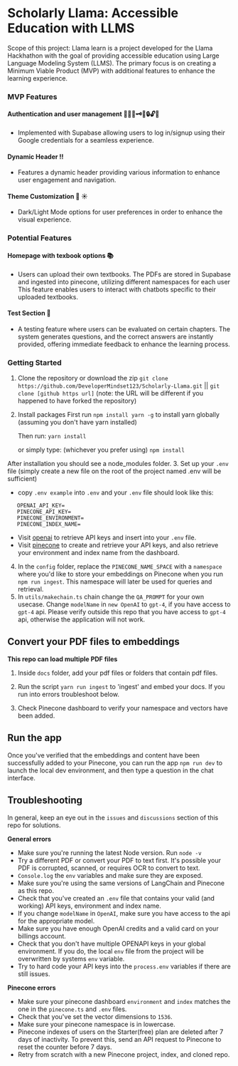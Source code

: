 # Scholarly Llama: Accessible Education with LLMS

Scope of this project: Llama learn is a project developed for the Llama Hackhathon with the goal of providing accessible education using Large Language Modeling System (LLMS). The primary focus is on creating a Minimum Viable Product (MVP) with additional features to enhance the learning experience.

### MVP Features
#### Authentication and user management 🔑🔐🆔🗝️🏧🔒🔓🔏
- Implemented with Supabase allowing users to log in/signup using their Google credentials for a seamless experience.

#### Dynamic Header ‼️
- Features a dynamic header providing various information to enhance user engagement and navigation.

#### Theme Customization 🌙 ☀️
- Dark/Light Mode options for user preferences in order to enhance the visual experience.

### Potential Features
#### Homepage with texbook options 📚
- Users can upload their own textbooks. The PDFs are stored in Supabase and ingested into pinecone, utilizing different namespaces for each user This feature enables users to interact with chatbots specific to their uploaded textbooks.

#### Test Section 📝
- A testing feature where users can be evaluated on certain chapters. The system generates questions, and the correct answers are instantly provided, offering immediate feedback to enhance the learning process.

[comment]: <> (This is the part that I copied) 
### Getting Started
1. Clone the repository or download the zip
   `git clone https://github.com/DeveloperMindset123/Scholarly-Llama.git` || `git clone [github https url]`  (note: the URL will be different if you happened to have forked the repository)

2. Install packages
   First run `npm install yarn -g` to install yarn globally (assuming you don't have yarn installed)

   Then run:
   `yarn install`

   or simply type: (whichever you prefer using)
   `npm install`
   
After installation you should see a node_modules folder.
3. Set up your `.env` file (simply create a new file on the root of the project named .env will be sufficient)
- copy `.env example` into `.env` and your `.env` file should look like this:
   
```
   OPENAI_API_KEY=
   PINECONE_API_KEY=
   PINECONE_ENVIRONMENT=
   PINECONE_INDEX_NAME=
```

- Visit [openai](https://help.openai.com/en/articles/4936850-where-do-i-find-my-secret-api-key) to retrieve API keys and insert into your `.env` file.
- Visit [pinecone](https://pinecone.io/) to create and retrieve your API keys, and also retrieve your environment and index name from the dashboard.

4. In the `config` folder, replace the `PINECONE_NAME_SPACE` with a `namespace` where you'd like to store your embeddings on Pinecone when you run `npm run ingest`. This namespace will later be used for queries and retrieval.
5. In `utils/makechain.ts` chain change the `QA_PROMPT` for your own usecase. Change `modelName` in `new OpenAI` to `gpt-4`, if you have access to `gpt-4` api. Please verify outside this repo that you have access to `gpt-4` api, otherwise the application will not work.
  
## Convert your PDF files to embeddings

**This repo can load multiple PDF files**

1. Inside `docs` folder, add your pdf files or folders that contain pdf files.

2. Run the script `yarn run ingest` to 'ingest' and embed your docs. If you run into errors troubleshoot below.

3. Check Pinecone dashboard to verify your namespace and vectors have been added.

## Run the app

Once you've verified that the embeddings and content have been successfully added to your Pinecone, you can run the app `npm run dev` to launch the local dev environment, and then type a question in the chat interface.

## Troubleshooting

In general, keep an eye out in the `issues` and `discussions` section of this repo for solutions.

**General errors**

- Make sure you're running the latest Node version. Run `node -v`
- Try a different PDF or convert your PDF to text first. It's possible your PDF is corrupted, scanned, or requires OCR to convert to text.
- `Console.log` the `env` variables and make sure they are exposed.
- Make sure you're using the same versions of LangChain and Pinecone as this repo.
- Check that you've created an `.env` file that contains your valid (and working) API keys, environment and index name.
- If you change `modelName` in `OpenAI`, make sure you have access to the api for the appropriate model.
- Make sure you have enough OpenAI credits and a valid card on your billings account.
- Check that you don't have multiple OPENAPI keys in your global environment. If you do, the local `env` file from the project will be overwritten by systems `env` variable.
- Try to hard code your API keys into the `process.env` variables if there are still issues.

**Pinecone errors**

- Make sure your pinecone dashboard `environment` and `index` matches the one in the `pinecone.ts` and `.env` files.
- Check that you've set the vector dimensions to `1536`.
- Make sure your pinecone namespace is in lowercase.
- Pinecone indexes of users on the Starter(free) plan are deleted after 7 days of inactivity. To prevent this, send an API request to Pinecone to reset the counter before 7 days.
- Retry from scratch with a new Pinecone project, index, and cloned repo.

